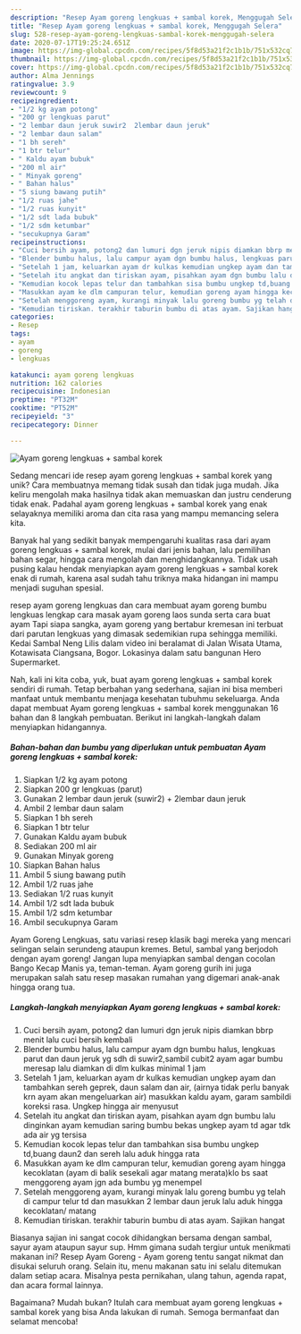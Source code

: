 ```yaml
---
description: "Resep Ayam goreng lengkuas + sambal korek, Menggugah Selera"
title: "Resep Ayam goreng lengkuas + sambal korek, Menggugah Selera"
slug: 528-resep-ayam-goreng-lengkuas-sambal-korek-menggugah-selera
date: 2020-07-17T19:25:24.651Z
image: https://img-global.cpcdn.com/recipes/5f8d53a21f2c1b1b/751x532cq70/ayam-goreng-lengkuas-sambal-korek-foto-resep-utama.jpg
thumbnail: https://img-global.cpcdn.com/recipes/5f8d53a21f2c1b1b/751x532cq70/ayam-goreng-lengkuas-sambal-korek-foto-resep-utama.jpg
cover: https://img-global.cpcdn.com/recipes/5f8d53a21f2c1b1b/751x532cq70/ayam-goreng-lengkuas-sambal-korek-foto-resep-utama.jpg
author: Alma Jennings
ratingvalue: 3.9
reviewcount: 9
recipeingredient:
- "1/2 kg ayam potong"
- "200 gr lengkuas parut"
- "2 lembar daun jeruk suwir2  2lembar daun jeruk"
- "2 lembar daun salam"
- "1 bh sereh"
- "1 btr telur"
- " Kaldu ayam bubuk"
- "200 ml air"
- " Minyak goreng"
- " Bahan halus"
- "5 siung bawang putih"
- "1/2 ruas jahe"
- "1/2 ruas kunyit"
- "1/2 sdt lada bubuk"
- "1/2 sdm ketumbar"
- "secukupnya Garam"
recipeinstructions:
- "Cuci bersih ayam, potong2 dan lumuri dgn jeruk nipis diamkan bbrp menit lalu cuci bersih kembali"
- "Blender bumbu halus, lalu campur ayam dgn bumbu halus, lengkuas parut dan daun jeruk yg sdh di suwir2,sambil cubit2 ayam agar bumbu meresap lalu diamkan di dlm kulkas minimal 1 jam"
- "Setelah 1 jam, keluarkan ayam dr kulkas kemudian ungkep ayam dan tambahkan sereh geprek, daun salam dan air, (airnya tidak perlu banyak krn ayam akan mengeluarkan air) masukkan kaldu ayam, garam sambildi koreksi rasa. Ungkep hingga air menyusut"
- "Setelah itu angkat dan tiriskan ayam, pisahkan ayam dgn bumbu lalu dinginkan ayam kemudian saring bumbu bekas ungkep ayam td agar tdk ada air yg tersisa"
- "Kemudian kocok lepas telur dan tambahkan sisa bumbu ungkep td,buang daun2 dan sereh lalu aduk hingga rata"
- "Masukkan ayam ke dlm campuran telur, kemudian goreng ayam hingga kecoklatan (ayam di balik sesekali agar matang merata)klo bs saat menggoreng ayam jgn ada bumbu yg menempel"
- "Setelah menggoreng ayam, kurangi minyak lalu goreng bumbu yg telah di campur telur td dan masukkan 2 lembar daun jeruk lalu aduk hingga kecoklatan/ matang"
- "Kemudian tiriskan. terakhir taburin bumbu di atas ayam. Sajikan hangat"
categories:
- Resep
tags:
- ayam
- goreng
- lengkuas

katakunci: ayam goreng lengkuas 
nutrition: 162 calories
recipecuisine: Indonesian
preptime: "PT32M"
cooktime: "PT52M"
recipeyield: "3"
recipecategory: Dinner

---
```



![Ayam goreng lengkuas + sambal korek](https://img-global.cpcdn.com/recipes/5f8d53a21f2c1b1b/751x532cq70/ayam-goreng-lengkuas-sambal-korek-foto-resep-utama.jpg)

Sedang mencari ide resep ayam goreng lengkuas + sambal korek yang unik? Cara membuatnya memang tidak susah dan tidak juga mudah. Jika keliru mengolah maka hasilnya tidak akan memuaskan dan justru cenderung tidak enak. Padahal ayam goreng lengkuas + sambal korek yang enak selayaknya memiliki aroma dan cita rasa yang mampu memancing selera kita.

Banyak hal yang sedikit banyak mempengaruhi kualitas rasa dari ayam goreng lengkuas + sambal korek, mulai dari jenis bahan, lalu pemilihan bahan segar, hingga cara mengolah dan menghidangkannya. Tidak usah pusing kalau hendak menyiapkan ayam goreng lengkuas + sambal korek enak di rumah, karena asal sudah tahu triknya maka hidangan ini mampu menjadi suguhan spesial.

resep ayam goreng lengkuas dan cara membuat ayam goreng bumbu lengkuas lengkap cara masak ayam goreng laos sunda serta cara buat ayam Tapi siapa sangka, ayam goreng yang bertabur kremesan ini terbuat dari parutan lengkuas yang dimasak sedemikian rupa sehingga memiliki. Kedai Sambal Neng Lilis dalam video ini beralamat di Jalan Wisata Utama, Kotawisata Ciangsana, Bogor. Lokasinya dalam satu bangunan Hero Supermarket.


Nah, kali ini kita coba, yuk, buat ayam goreng lengkuas + sambal korek sendiri di rumah. Tetap berbahan yang sederhana, sajian ini bisa memberi manfaat untuk membantu menjaga kesehatan tubuhmu sekeluarga. Anda dapat membuat Ayam goreng lengkuas + sambal korek menggunakan 16 bahan dan 8 langkah pembuatan. Berikut ini langkah-langkah dalam menyiapkan hidangannya.

<!--inarticleads1-->

##### Bahan-bahan dan bumbu yang diperlukan untuk pembuatan Ayam goreng lengkuas + sambal korek:

1. Siapkan 1/2 kg ayam potong
1. Siapkan 200 gr lengkuas (parut)
1. Gunakan 2 lembar daun jeruk (suwir2) + 2lembar daun jeruk
1. Ambil 2 lembar daun salam
1. Siapkan 1 bh sereh
1. Siapkan 1 btr telur
1. Gunakan  Kaldu ayam bubuk
1. Sediakan 200 ml air
1. Gunakan  Minyak goreng
1. Siapkan  Bahan halus
1. Ambil 5 siung bawang putih
1. Ambil 1/2 ruas jahe
1. Sediakan 1/2 ruas kunyit
1. Ambil 1/2 sdt lada bubuk
1. Ambil 1/2 sdm ketumbar
1. Ambil secukupnya Garam


Ayam Goreng Lengkuas, satu variasi resep klasik bagi mereka yang mencari selingan selain serundeng ataupun kremes. Betul, sambal yang berjodoh dengan ayam goreng! Jangan lupa menyiapkan sambal dengan cocolan Bango Kecap Manis ya, teman-teman. Ayam goreng gurih ini juga merupakan salah satu resep masakan rumahan yang digemari anak-anak hingga orang tua. 

<!--inarticleads2-->

##### Langkah-langkah menyiapkan Ayam goreng lengkuas + sambal korek:

1. Cuci bersih ayam, potong2 dan lumuri dgn jeruk nipis diamkan bbrp menit lalu cuci bersih kembali
1. Blender bumbu halus, lalu campur ayam dgn bumbu halus, lengkuas parut dan daun jeruk yg sdh di suwir2,sambil cubit2 ayam agar bumbu meresap lalu diamkan di dlm kulkas minimal 1 jam
1. Setelah 1 jam, keluarkan ayam dr kulkas kemudian ungkep ayam dan tambahkan sereh geprek, daun salam dan air, (airnya tidak perlu banyak krn ayam akan mengeluarkan air) masukkan kaldu ayam, garam sambildi koreksi rasa. Ungkep hingga air menyusut
1. Setelah itu angkat dan tiriskan ayam, pisahkan ayam dgn bumbu lalu dinginkan ayam kemudian saring bumbu bekas ungkep ayam td agar tdk ada air yg tersisa
1. Kemudian kocok lepas telur dan tambahkan sisa bumbu ungkep td,buang daun2 dan sereh lalu aduk hingga rata
1. Masukkan ayam ke dlm campuran telur, kemudian goreng ayam hingga kecoklatan (ayam di balik sesekali agar matang merata)klo bs saat menggoreng ayam jgn ada bumbu yg menempel
1. Setelah menggoreng ayam, kurangi minyak lalu goreng bumbu yg telah di campur telur td dan masukkan 2 lembar daun jeruk lalu aduk hingga kecoklatan/ matang
1. Kemudian tiriskan. terakhir taburin bumbu di atas ayam. Sajikan hangat


Biasanya sajian ini sangat cocok dihidangkan bersama dengan sambal, sayur ayam ataupun sayur sup. Hmm gimana sudah tergiur untuk menikmati makanan ini? Resep Ayam Goreng - Ayam goreng tentu sangat nikmat dan disukai seluruh orang. Selain itu, menu makanan satu ini selalu ditemukan dalam setiap acara. Misalnya pesta pernikahan, ulang tahun, agenda rapat, dan acara formal lainnya. 

Bagaimana? Mudah bukan? Itulah cara membuat ayam goreng lengkuas + sambal korek yang bisa Anda lakukan di rumah. Semoga bermanfaat dan selamat mencoba!

